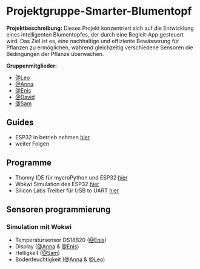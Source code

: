 # Projektgruppe-Smarter-Blumentopf

**Projektbeschreibung:** Dieses Projekt konzentriert sich auf die Entwicklung eines intelligenten Blumentopfes, der durch eine Begleit-App gesteuert wird. Das Ziel ist es, eine nachhaltige und effiziente Bewässerung für Pflanzen zu ermöglichen, während gleichzeitig verschiedene Sensoren die Bedingungen der Pflanze überwachen.

**Gruppenmitglieder:** 
- [@Leo](https://github.com/JJOmin)
- [@Anna](https://github.com/Discovery1701A)
- [@Enis](https://github.com/NisVison)
- [@David](https://github.com/DaveBue)
- [@Sam](https://github.com/hystics)
  
## Guides
- ESP32 in betrieb nehmen [hier](https://github.com/JJOmin/Projektgruppe-Smarter-Blumentopf/tree/c79d338f0dc577e0411f519bfa427959de9283d4/Guides)
- weiter Folgen
  
## Programme
- Thonny IDE für mycroPython und ESP32 [hier](https://thonny.org/)
- Wokwi Simulation des ESP32 [hier](https://wokwi.com/projects/334090875207418452)
- Silicon Labs Treiber für USB to UART [hier](https://www.silabs.com/developers/usb-to-uart-bridge-vcp-drivers?tab=downloads)

## Sensoren programmierung
  ### Simulation mit Wokwi
  - Temperatursensor DS18B20 ([@Enis](https://github.com/NisVison))
  - Display ([@Anna](https://github.com/Discovery1701A) & [@Enis](https://github.com/NisVison))
  - Helligkeit ([@Sam](https://github.com/hystics))
  - Bodenfeuchtigkeit ([@Anna](https://github.com/Discovery1701A) & [@Leo](https://github.com/JJOmin))






  



